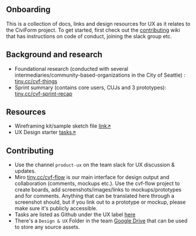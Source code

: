 ## Onboarding
This is a collection of docs, links and design resources for UX as it relates to the CiviForm project. To get started, first check out the [contributing](https://github.com/seattle-uat/civiform/wiki/Contributing) wiki that has instructions on code of conduct, joining the slack group etc.

## Background and research
+ Foundational research (conducted with several intermediaries/community-based-organizations in the City of Seattle) : [tiny.cc/cvf-things](tiny.cc/cvf-things)
+ Sprint summary (contains core users, CUJs and 3 prototypes): [tiny.cc/cvf-sprint-recap](tiny.cc/cvf-sprint-recap)


## Resources
+ Wireframing kit/sample sketch file [link↗](https://drive.google.com/file/d/1Z30VjV3D0UAh3Ep1B-sF58U8HVxtqTXg/view)
+ UX Design starter [tasks↗](https://docs.google.com/presentation/d/1bChSlWQAjyejyBdQh_jfvXEuqVPQ68AsKWFHB1DAvx0/edit#slide=id.gc75122569a_0_1564)

## Contributing
+ Use the channel `product-ux` on the team slack for UX discussion & updates.
+ Miro [tiny.cc/cvf-flow](tiny.cc/cvf-flow) is our main interface for design output and collaboration (comments, mockups etc.). Use the cvf-flow project to create boards, add screenshots/images/links to mockups/prototypes and for comments. Anything that can be translated here through a screenshot should, but if you link out to a prototype or mockup, please make sure it's publicly accessible.
+ Tasks are listed as Github under the UX label [here](https://github.com/seattle-uat/civiform/issues?q=is%3Aopen+is%3Aissue+label%3AUX)
+ There's a `Design & UX` Folder in the team [Google Drive](https://github.com/seattle-uat/civiform/wiki/Google-Drive) that can be used to store any source assets. 

 